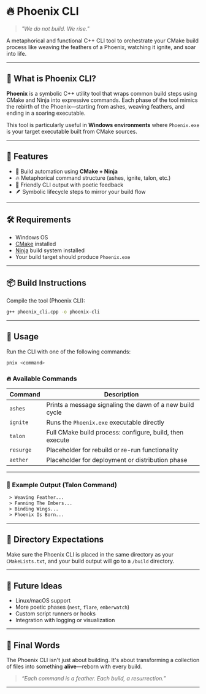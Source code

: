
# 🔥 Phoenix CLI

> *"We do not build. We rise."*

A metaphorical and functional C++ CLI tool to orchestrate your CMake build process like weaving the feathers of a Phoenix, watching it ignite, and soar into life.

---

## 🧩 What is Phoenix CLI?

**Phoenix** is a symbolic C++ utility tool that wraps common build steps using CMake and Ninja into expressive commands. Each phase of the tool mimics the rebirth of the Phoenix—starting from ashes, weaving feathers, and ending in a soaring executable.

This tool is particularly useful in **Windows environments** where `Phoenix.exe` is your target executable built from CMake sources.

---

## 🚀 Features

* 🔧 Build automation using **CMake + Ninja**
* 🔥 Metaphorical command structure (ashes, ignite, talon, etc.)
* 🌟 Friendly CLI output with poetic feedback
* 🪶 Symbolic lifecycle steps to mirror your build flow

---

## 🛠️ Requirements

* Windows OS
* [CMake](https://cmake.org/) installed
* [Ninja](https://ninja-build.org/) build system installed
* Your build target should produce `Phoenix.exe`

---

## 📦 Build Instructions

Compile the tool (Phoenix CLI):

```bash
g++ phoenix_cli.cpp -o phoenix-cli
```

---

## 🧪 Usage

Run the CLI with one of the following commands:

```bash
pnix <command>
```

### 🔥 Available Commands

| Command   | Description                                              |
| --------- | -------------------------------------------------------- |
| `ashes`   | Prints a message signaling the dawn of a new build cycle |
| `ignite`  | Runs the `Phoenix.exe` executable directly               |
| `talon`   | Full CMake build process: configure, build, then execute |
| `resurge` | Placeholder for rebuild or re-run functionality          |
| `aether`  | Placeholder for deployment or distribution phase         |

---

### 🧵 Example Output (Talon Command)

```txt
 > Weaving Feather...
 > Fanning The Embers...
 > Binding Wings...
 > Phoenix Is Born...
```

---

## 📁 Directory Expectations

Make sure the Phoenix CLI is placed in the same directory as your `CMakeLists.txt`, and your build output will go to a `/build` directory.

---

## 💭 Future Ideas

* Linux/macOS support
* More poetic phases (`nest`, `flare`, `emberwatch`)
* Custom script runners or hooks
* Integration with logging or visualization

---

## 🐣 Final Words

The Phoenix CLI isn't just about building. It's about transforming a collection of files into something **alive**—reborn with every build.

> *“Each command is a feather. Each build, a resurrection.”*

---